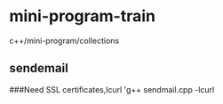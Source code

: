 # mini-program-train
c++/mini-program/collections
## sendemail 
###Need SSL certificates,lcurl
'g++ sendmail.cpp -lcurl
  
